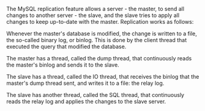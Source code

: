 The MySQL replication feature allows a server - the master, to send all changes to another server - the slave, and the
slave tries to apply all changes to keep up-to-date with the master. Replication works as follows:

Whenever the master's database is modified, the change is written to a file, the so-called binary log, or binlog. This
is done by the client thread that executed the query that modified the database.

The master has a thread, called the dump thread, that continuously reads the master's binlog and sends it to the slave.

The slave has a thread, called the IO thread, that receives the binlog that the master's dump thread sent, and writes it
to a file: the relay log.

The slave has another thread, called the SQL thread, that continuously reads the relay log and applies the changes to
the slave server.